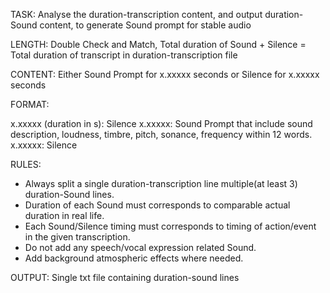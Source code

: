 TASK: Analyse the duration-transcription content, and output duration-Sound content, to generate Sound prompt for stable audio

LENGTH: Double Check and Match, Total duration of Sound + Silence = Total duration of transcript in duration-transcription file

CONTENT: Either Sound Prompt for x.xxxxx seconds or Silence for x.xxxxx seconds

FORMAT:

x.xxxxx (duration in s): Silence
x.xxxxx: Sound Prompt that include sound description, loudness, timbre, pitch, sonance, frequency within 12 words. 
x.xxxxx: Silence

RULES:

- Always split a single duration-transcription line multiple(at least 3) duration-Sound lines.
- Duration of each Sound must corresponds to comparable actual duration in real life.
- Each Sound/Silence timing must corresponds to timing of action/event in the given transcription.
- Do not add any speech/vocal expression related Sound.
- Add background atmospheric effects where needed.

OUTPUT: Single txt file containing duration-sound lines